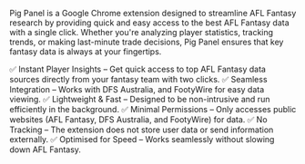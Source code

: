 Pig Panel is a Google Chrome extension designed to streamline AFL Fantasy research by providing quick and easy access to the best AFL Fantasy data with a single click. Whether you're analyzing player statistics, tracking trends, or making last-minute trade decisions, Pig Panel ensures that key fantasy data is always at your fingertips.

✅ Instant Player Insights – Get quick access to top AFL Fantasy data sources directly from your fantasy team with two clicks.
✅ Seamless Integration – Works with DFS Australia, and FootyWire for easy data viewing.
✅ Lightweight & Fast – Designed to be non-intrusive and run efficiently in the background.
✅ Minimal Permissions – Only accesses public websites (AFL Fantasy, DFS Australia, and FootyWire) for data. 
✅ No Tracking – The extension does not store user data or send information externally.
✅ Optimised for Speed – Works seamlessly without slowing down AFL Fantasy.
